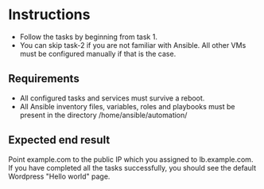 # Instructions
* Follow the tasks by beginning from task 1.
* You can skip task-2 if you are not familiar with Ansible. All other VMs must be configured manually if that is the case.

## Requirements
* All configured tasks and services must survive a reboot.
* All Ansible inventory files, variables, roles and playbooks must be present in the directory /home/ansible/automation/

## Expected end result
Point example.com to the public IP which you assigned to lb.example.com. If you have completed all the tasks successfully, you should see the default Wordpress "Hello world" page.
